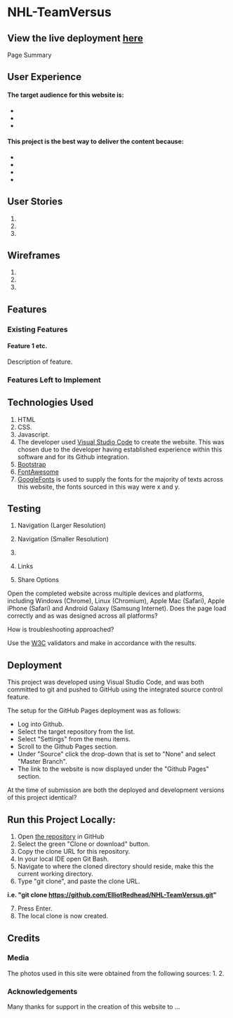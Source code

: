 # NHL-TeamVersus
View the live deployment [here](https://elliotredhead.github.io/NHL-TeamVersus/)
-----

Page Summary
 
## User Experience
 
#### The target audience for this website is: 
* 
* 
* 

#### This project is the best way to deliver the content because:
*
*
*
*

## User Stories

1.
2.
3.

## Wireframes

1.
2.
3.

## Features

### Existing Features

#### Feature 1 etc.
Description of feature.

### Features Left to Implement

## Technologies Used

1. HTML
2. CSS.
3. Javascript.
4. The developer used [Visual Studio Code](https://code.visualstudio.com/) to create the website. This was chosen due to the developer having established experience within this software and for its Github integration.
5. [Bootstrap](https://getbootstrap.com)
6. [FontAwesome](https://fontawesome.com/)
8. [GoogleFonts](https://fonts.google.com/) is used to supply the fonts for the majority of texts across this website, the fonts sourced in this way were x and y.

## Testing

1. Navigation (Larger Resolution)

2. Navigation (Smaller Resolution)

3.

4. Links
    
5. Share Options

Open the completed website across multiple devices and platforms, including Windows (Chrome), Linux (Chromium), Apple Mac (Safari), Apple iPhone (Safari) and Android Galaxy (Samsung Internet). Does the page load correctly and as was designed across all platforms?

How is troubleshooting approached?

Use the [W3C](https://www.w3.org/) validators and make in accordance with the results.

## Deployment

This project was developed using Visual Studio Code, and was both committed to git and pushed to GitHub using the integrated source control feature.

The setup for the GitHub Pages deployment was as follows:
- Log into Github.
- Select the target repository from the list.
- Select "Settings" from the menu items.
- Scroll to the Github Pages section.
- Under "Source" click the drop-down that is set to "None" and select "Master Branch".
- The link to the website is now displayed under the "Github Pages" section.

At the time of submission are both the deployed and development versions of this project identical?

## Run this Project Locally:

1. Open [the repository](https://github.com/ElliotRedhead/NHL-TeamVersus) in GitHub
2. Select the green "Clone or download" button.
3. Copy the clone URL for this repository.
4. In your local IDE open Git Bash.
5. Navigate to where the cloned directory should reside, make this the current working directory.
6. Type "git clone", and paste the clone URL.

**i.e. "git clone https://github.com/ElliotRedhead/NHL-TeamVersus.git"**

7. Press Enter.
8. The local clone is now created.

## Credits

### Media
The photos used in this site were obtained from the following sources:
1.
2.

### Acknowledgements

Many thanks for support in the creation of this website to ...
